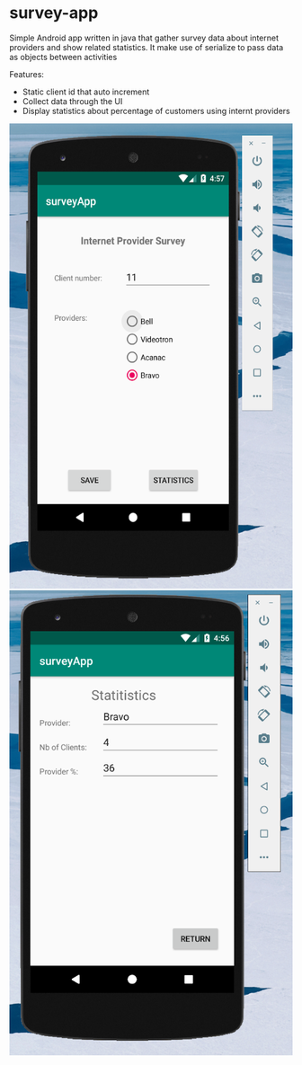 # survey-app

Simple Android app written in java that gather survey data about internet providers and show related statistics. It make use of serialize to pass data as objects between activities

Features:

- Static client id that auto increment
- Collect data through the UI
- Display statistics about percentage of customers using internt providers

![Screenshoot1](images/Screenshot1.png)
![Screenshoot2](images/Screenshot2.png)
